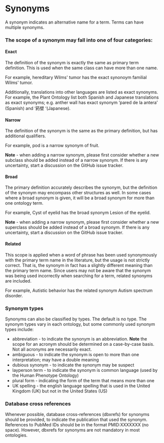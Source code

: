 # Synonyms

A synonym indicates an alternative name for a term. Terms can have multiple synonyms.

### The scope of a synonym may fall into one of four categories:

#### Exact

The definition of the synonym is exactly the same as primary term definition. This is used when the same class can have more than one name. 

For example, hereditary Wilms' tumor has the exact synonoym familial Wilms' tumor.

Additionally, translations into other languages are listed as exact synonyms. For example, the Plant Ontology list both Spanish and Japanese translations as exact synonyms; e.g. anther wall has exact synonym ‘pared de la antera’ (Spanish) and ‘葯壁 ‘(Japanese).

#### Narrow 

The definition of the synonym is the same as the primary definition, but has additional qualifiers. 

For example, pod is a narrow synonym of fruit. 

**Note** - when adding a narrow synonym, please first consider whether a new subclass should be added instead of a narrow synonym. If there is any uncertainty, start a discussion on the GitHub issue tracker.

#### Broad

The primary definition accurately describes the synonym, but the definition of the synonym may encompass other structures as well. In some cases where a broad synonym is given, it will be a broad synonym for more than one ontology term.

For example, Cyst of eyelid has the broad synonym Lesion of the eyelid.

**Note** - when adding a narrow synonym, please first consider whether a new superclass should be added instead of a broad synonym. If there is any uncertainty, start a discussion on the GitHub issue tracker.

#### Related 

This scope is applied when a word of phrase has been used synonymously with the primary term name in the literature, but the usage is not strictly correct. That is, the synonym in fact has a slightly different meaning than the primary term name. Since users may not be aware that the synonym was being used incorrectly when searching for a term, related synonyms are included. 

For example, Autistic behavior has the related synonym Autism spectrum disorder.

### Synonym types

Synonyms can also be classified by types. The default is no type. The synonym types vary in each ontology, but some commonly used synonym types include:
- abbreviation - to indicate the synonym is an abbreviation. **Note** the scope for an acronym should be determined on a case-by-case basis. Not all acronyms are necessarily exact.
- ambiguous - to indicate the synonym is open to more than one interpretation; may have a double meaning
- dubious synonym - to indicate the synonym may be suspect
- layperson term - to indicate the synonym is common language (used by the Human Phenotype Ontology)
- plural form - indicating the form of the term that means more than one
- UK spelling - the english language spelling that is used in the United Kingdom (UK) but not in the United States (US)

### Database cross references

Whenever possible, database cross-references (dbxrefs) for synonyms should be provided, to indicate the publication that used the synonym. References to PubMed IDs should be in the format PMID:XXXXXXX (no space). However, dbxrefs for synonyms are not mandatory in most ontologies. 
